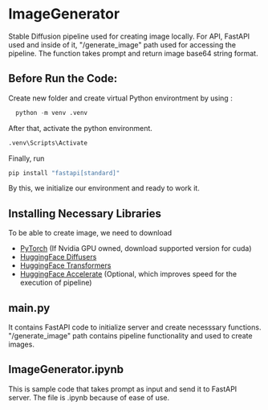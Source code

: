 # ImageGenerator

Stable Diffusion pipeline used for creating image locally. For API, FastAPI used and inside of it, "/generate_image" path used for accessing the pipeline. The function takes prompt and return image base64 string format.

## Before Run the Code: 

Create new folder and create virtual Python environtment by using :
```python
  python -m venv .venv
```
After that, activate the python environment.
```python
.venv\Scripts\Activate
```
Finally, run 
```python
pip install "fastapi[standard]"
```
By this, we initialize our environment and ready to work it.

## Installing Necessary Libraries

To be able to create image, we need to download
* [PyTorch](https://pytorch.org/) (If Nvidia GPU owned, download supported version for cuda)
* [HuggingFace Diffusers](https://huggingface.co/docs/diffusers/en/installation)
* [HuggingFace Transformers](https://huggingface.co/docs/transformers/en/installation)
* [HuggingFace Accelerate](https://huggingface.co/docs/accelerate/en/basic_tutorials/install) (Optional, which improves speed for the execution of pipeline)

## main.py

It contains FastAPI code to initialize server and create necesssary functions. "/generate_image" path contains pipeline functionality and used to create images.

## ImageGenerator.ipynb

This is sample code that takes prompt as input and send it to FastAPI server. The file is .ipynb because of ease of use.




